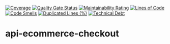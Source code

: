 [![Coverage](https://sonarcloud.io/api/project_badges/measure?project=andersonlemos83_api-ecommerce-checkout&metric=coverage)](https://sonarcloud.io/summary/new_code?id=andersonlemos83_api-ecommerce-checkout)
[![Quality Gate Status](https://sonarcloud.io/api/project_badges/measure?project=andersonlemos83_api-ecommerce-checkout&metric=alert_status)](https://sonarcloud.io/summary/new_code?id=andersonlemos83_api-ecommerce-checkout)
[![Maintainability Rating](https://sonarcloud.io/api/project_badges/measure?project=andersonlemos83_api-ecommerce-checkout&metric=sqale_rating)](https://sonarcloud.io/summary/new_code?id=andersonlemos83_api-ecommerce-checkout)
[![Lines of Code](https://sonarcloud.io/api/project_badges/measure?project=andersonlemos83_api-ecommerce-checkout&metric=ncloc)](https://sonarcloud.io/summary/new_code?id=andersonlemos83_api-ecommerce-checkout)
[![Code Smells](https://sonarcloud.io/api/project_badges/measure?project=andersonlemos83_api-ecommerce-checkout&metric=code_smells)](https://sonarcloud.io/summary/new_code?id=andersonlemos83_api-ecommerce-checkout)
[![Duplicated Lines (%)](https://sonarcloud.io/api/project_badges/measure?project=andersonlemos83_api-ecommerce-checkout&metric=duplicated_lines_density)](https://sonarcloud.io/summary/new_code?id=andersonlemos83_api-ecommerce-checkout)
[![Technical Debt](https://sonarcloud.io/api/project_badges/measure?project=andersonlemos83_api-ecommerce-checkout&metric=sqale_index)](https://sonarcloud.io/summary/new_code?id=andersonlemos83_api-ecommerce-checkout)

# api-ecommerce-checkout